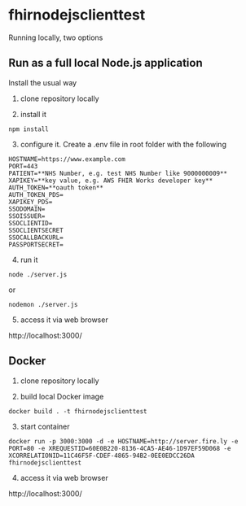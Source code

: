 # fhirnodejsclienttest

Running locally, two options 

## Run as a full local Node.js application

Install the usual way

1) clone repository locally

2) install it

```
npm install
```

3) configure it.  Create a .env file in root folder with the following

```
HOSTNAME=https://www.example.com
PORT=443
PATIENT=**NHS Number, e.g. test NHS Number like 9000000009**
XAPIKEY=**key value, e.g. AWS FHIR Works developer key**
AUTH_TOKEN=**oauth token**
AUTH_TOKEN_PDS=
XAPIKEY_PDS=
SSODOMAIN=
SSOISSUER=
SSOCLIENTID=
SSOCLIENTSECRET
SSOCALLBACKURL=
PASSPORTSECRET=
```

4) run it

```
node ./server.js
```

or 

```
nodemon ./server.js
```

5) access it via web browser 

http://localhost:3000/

## Docker

1) clone repository locally

2) build local Docker image

```
docker build . -t fhirnodejsclienttest
```

3) start container

```
docker run -p 3000:3000 -d -e HOSTNAME=http://server.fire.ly -e PORT=80 -e XREQUESTID=60E0B220-8136-4CA5-AE46-1D97EF59D068 -e XCORRELATIONID=11C46F5F-CDEF-4865-94B2-0EE0EDCC26DA fhirnodejsclienttest 
```

4) access it via web browser 

http://localhost:3000/
